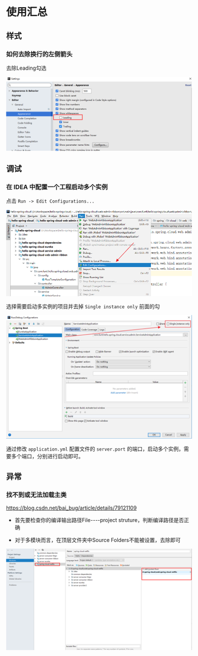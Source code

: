# 使用汇总



## 样式



### 如何去除换行的左侧箭头

去除Leading勾选

![1](img/1.png)



## 调试

### 在 IDEA 中配置一个工程启动多个实例

点击 `Run -> Edit Configurations...`

![img](img/2.png)

选择需要启动多实例的项目并去掉 `Single instance only` 前面的勾

![img](img/3.png)

通过修改 `application.yml` 配置文件的 `server.port` 的端口，启动多个实例，需要多个端口，分别进行启动即可。



## 异常



### 找不到或无法加载主类

<https://blog.csdn.net/bai_bug/article/details/79121109>

- 首先要检查你的编译输出路径File----project struture，判断编译路径是否正确

- 对于多模块而言，在顶层文件夹中Source Folders不能被设置，去除即可

![1561794799663](img/4.png)